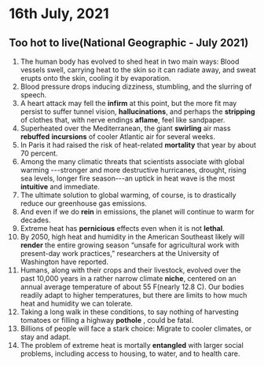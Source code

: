 # 16th July, 2021

## Too hot to live(National Geographic - July 2021)

1. The human body has evolved to shed heat in two main ways: Blood vessels swell, carrying heat to the skin so it can radiate away, and sweat erupts onto the skin, cooling it by evaporation.
2. Blood pressure drops inducing dizziness, stumbling, and the slurring of speech.
3. A heart attack may fell the **infirm** at this point, but the more fit may persist to suffer tunnel vision, **hallucinations**, and perhaps the **stripping** of clothes that, with nerve endings **aflame**, feel like sandpaper.
4. Superheated over the Mediterranean, the giant **swirling** air mass **rebuffed** **incursions** of cooler Atlantic air for several weeks.
5. In Paris it had raised the risk of heat-related **mortality** that year by about 70 percent.
6. Among the many climatic threats that scientists associate with global warming ---stronger and more destructive hurricanes, drought, rising sea levels, longer fire season---an uptick in heat wave is the most **intuitive** and immediate.
7. The ultimate solution to global warming, of course, is to drastically reduce our greenhouse gas emissions.
8. And even if we do **rein** in emissions, the planet will continue to warm for decades.
9. Extreme heat has **pernicious** effects even when it is not **lethal**.
10. By 2050, high heat and humidity in the American Southeast likely will **render** the entire growing season “unsafe for agricultural work with present-day work practices,” researchers at the University of Washington have reported.
11. Humans, along with their crops and their livestock, evolved over the past 10,000 years in a rather narrow climate **niche**, centered on an annual average temperature of about 55 F(nearly 12.8 C). Our bodies readily adapt to higher temperatures, but there are limits to how much heat and humidity we can tolerate.
12. Taking a long walk in these conditions, to say nothing of harvesting tomatoes or filling a highway **pothole** , could be fatal.
13. Billions of people will face a stark choice: Migrate to cooler climates, or stay and adapt.
14. The problem of extreme heat is mortally **entangled** with larger social problems, including access to housing, to water, and to health care.